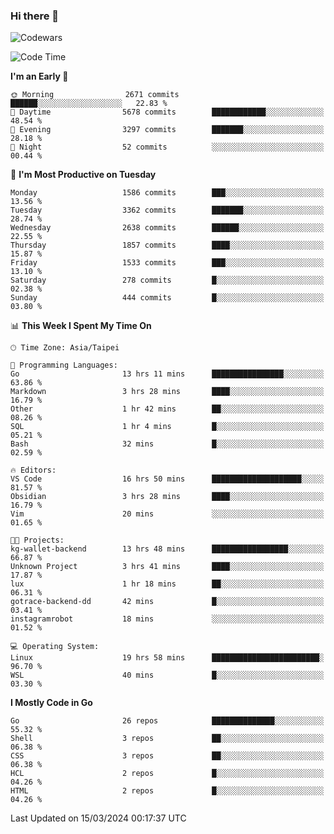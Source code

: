 ### Hi there 👋

![Codewars](https://www.codewars.com/users/omegaatt36/badges/small)

<!--START_SECTION:waka-->
![Code Time](http://img.shields.io/badge/Code%20Time-2%2C235%20hrs%201%20min-blue)

**I'm an Early 🐤** 

```text
🌞 Morning                2671 commits        ██████░░░░░░░░░░░░░░░░░░░   22.83 % 
🌆 Daytime                5678 commits        ████████████░░░░░░░░░░░░░   48.54 % 
🌃 Evening                3297 commits        ███████░░░░░░░░░░░░░░░░░░   28.18 % 
🌙 Night                  52 commits          ░░░░░░░░░░░░░░░░░░░░░░░░░   00.44 % 
```
📅 **I'm Most Productive on Tuesday** 

```text
Monday                   1586 commits        ███░░░░░░░░░░░░░░░░░░░░░░   13.56 % 
Tuesday                  3362 commits        ███████░░░░░░░░░░░░░░░░░░   28.74 % 
Wednesday                2638 commits        ██████░░░░░░░░░░░░░░░░░░░   22.55 % 
Thursday                 1857 commits        ████░░░░░░░░░░░░░░░░░░░░░   15.87 % 
Friday                   1533 commits        ███░░░░░░░░░░░░░░░░░░░░░░   13.10 % 
Saturday                 278 commits         █░░░░░░░░░░░░░░░░░░░░░░░░   02.38 % 
Sunday                   444 commits         █░░░░░░░░░░░░░░░░░░░░░░░░   03.80 % 
```


📊 **This Week I Spent My Time On** 

```text
🕑︎ Time Zone: Asia/Taipei

💬 Programming Languages: 
Go                       13 hrs 11 mins      ████████████████░░░░░░░░░   63.86 % 
Markdown                 3 hrs 28 mins       ████░░░░░░░░░░░░░░░░░░░░░   16.79 % 
Other                    1 hr 42 mins        ██░░░░░░░░░░░░░░░░░░░░░░░   08.26 % 
SQL                      1 hr 4 mins         █░░░░░░░░░░░░░░░░░░░░░░░░   05.21 % 
Bash                     32 mins             █░░░░░░░░░░░░░░░░░░░░░░░░   02.59 % 

🔥 Editors: 
VS Code                  16 hrs 50 mins      ████████████████████░░░░░   81.57 % 
Obsidian                 3 hrs 28 mins       ████░░░░░░░░░░░░░░░░░░░░░   16.79 % 
Vim                      20 mins             ░░░░░░░░░░░░░░░░░░░░░░░░░   01.65 % 

🐱‍💻 Projects: 
kg-wallet-backend        13 hrs 48 mins      █████████████████░░░░░░░░   66.87 % 
Unknown Project          3 hrs 41 mins       ████░░░░░░░░░░░░░░░░░░░░░   17.87 % 
lux                      1 hr 18 mins        ██░░░░░░░░░░░░░░░░░░░░░░░   06.31 % 
gotrace-backend-dd       42 mins             █░░░░░░░░░░░░░░░░░░░░░░░░   03.41 % 
instagramrobot           18 mins             ░░░░░░░░░░░░░░░░░░░░░░░░░   01.52 % 

💻 Operating System: 
Linux                    19 hrs 58 mins      ████████████████████████░   96.70 % 
WSL                      40 mins             █░░░░░░░░░░░░░░░░░░░░░░░░   03.30 % 
```

**I Mostly Code in Go** 

```text
Go                       26 repos            ██████████████░░░░░░░░░░░   55.32 % 
Shell                    3 repos             ██░░░░░░░░░░░░░░░░░░░░░░░   06.38 % 
CSS                      3 repos             ██░░░░░░░░░░░░░░░░░░░░░░░   06.38 % 
HCL                      2 repos             █░░░░░░░░░░░░░░░░░░░░░░░░   04.26 % 
HTML                     2 repos             █░░░░░░░░░░░░░░░░░░░░░░░░   04.26 % 
```




 Last Updated on 15/03/2024 00:17:37 UTC
<!--END_SECTION:waka-->

<!--
**omegaatt36/omegaatt36** is a ✨ _special_ ✨ repository because its `README.md` (this file) appears on your GitHub profile.

Here are some ideas to get you started:

- 🔭 I’m currently working on ...
- 🌱 I’m currently learning ...
- 👯 I’m looking to collaborate on ...
- 🤔 I’m looking for help with ...
- 💬 Ask me about ...
- 📫 How to reach me: ...
- 😄 Pronouns: ...
- ⚡ Fun fact: ...
-->
